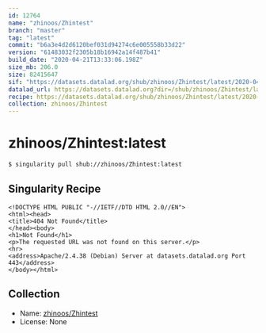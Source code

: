 ```yaml
---
id: 12764
name: "zhinoos/Zhintest"
branch: "master"
tag: "latest"
commit: "b6a3e4d2d6120bef031d94274c6e005558b33d22"
version: "61483032f2305b18b16942a14f487b41"
build_date: "2020-04-21T13:33:06.198Z"
size_mb: 206.0
size: 82415647
sif: "https://datasets.datalad.org/shub/zhinoos/Zhintest/latest/2020-04-21-b6a3e4d2-61483032/61483032f2305b18b16942a14f487b41.sif"
datalad_url: https://datasets.datalad.org?dir=/shub/zhinoos/Zhintest/latest/2020-04-21-b6a3e4d2-61483032/
recipe: https://datasets.datalad.org/shub/zhinoos/Zhintest/latest/2020-04-21-b6a3e4d2-61483032/Singularity
collection: zhinoos/Zhintest
---
```


# zhinoos/Zhintest:latest

```bash
$ singularity pull shub://zhinoos/Zhintest:latest
```

## Singularity Recipe

```singularity
<!DOCTYPE HTML PUBLIC "-//IETF//DTD HTML 2.0//EN">
<html><head>
<title>404 Not Found</title>
</head><body>
<h1>Not Found</h1>
<p>The requested URL was not found on this server.</p>
<hr>
<address>Apache/2.4.38 (Debian) Server at datasets.datalad.org Port 443</address>
</body></html>
```

## Collection

 - Name: [zhinoos/Zhintest](https://github.com/zhinoos/Zhintest)
 - License: None

